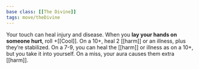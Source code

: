 ```yaml
---
base class: [[The Divine]]
tags: move/theDivine
---
```

Your touch can heal injury and disease. When you **lay your hands on someone hurt**, roll +[[Cool]]. On a 10+, heal 2 [[harm]] or an illness, plus they’re stabilized. On a 7-9, you can heal the [[harm]] or illness as on a 10+, but you take it into yourself. On a miss, your aura causes them extra [[harm]].